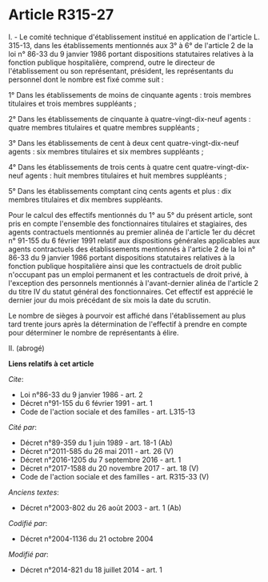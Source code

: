 # Article R315-27

I. - Le comité technique d'établissement institué en application de l'article L. 315-13, dans les établissements mentionnés
aux 3° à 6° de l'article 2 de la loi n° 86-33 du 9 janvier 1986 portant dispositions statutaires relatives à la fonction
publique hospitalière, comprend, outre le directeur de l'établissement ou son représentant, président, les représentants du
personnel dont le nombre est fixé comme suit : 

1° Dans les établissements de moins de cinquante agents : trois membres titulaires et trois membres suppléants ; 

2° Dans les établissements de cinquante à quatre-vingt-dix-neuf agents : quatre membres titulaires et quatre membres
suppléants ; 

3° Dans les établissements de cent à deux cent quatre-vingt-dix-neuf agents : six membres titulaires et six membres
suppléants ; 

4° Dans les établissements de trois cents à quatre cent quatre-vingt-dix-neuf agents : huit membres titulaires et huit
membres suppléants ; 

5° Dans les établissements comptant cinq cents agents et plus : dix membres titulaires et dix membres suppléants. 

Pour le calcul des effectifs mentionnés du 1° au 5° du présent article, sont pris en compte l'ensemble des fonctionnaires
titulaires et stagiaires, des agents contractuels mentionnés au premier alinéa de l'article 1er du décret n° 91-155 du 6
février 1991 relatif aux dispositions générales applicables aux agents contractuels des établissements mentionnés à l'article
2 de la loi n° 86-33 du 9 janvier 1986 portant dispositions statutaires relatives à la fonction publique hospitalière ainsi
que les contractuels de droit public n'occupant pas un emploi permanent et les contractuels de droit privé, à l'exception des
personnels mentionnés à l'avant-dernier alinéa de l'article 2 du titre IV du statut général des fonctionnaires. Cet effectif
est apprécié le dernier jour du mois précédant de six mois la date du scrutin. 

Le nombre de sièges à pourvoir est affiché dans l'établissement au plus tard trente jours après la détermination de
l'effectif à prendre en compte pour déterminer le nombre de représentants à élire. 

II. (abrogé)

**Liens relatifs à cet article**

_Cite_:

  - Loi n°86-33 du 9 janvier 1986 - art. 2
  - Décret n°91-155 du 6 février 1991 - art. 1
  - Code de l'action sociale et des familles - art. L315-13

_Cité par_:

  - Décret n°89-359 du 1 juin 1989 - art. 18-1 (Ab)
  - Décret n°2011-585 du 26 mai 2011 - art. 26 (V)
  - Décret n°2016-1205 du 7 septembre 2016 - art. 1
  - Décret n°2017-1588 du 20 novembre 2017 - art. 18 (V)
  - Code de l'action sociale et des familles - art. R315-33 (V)

_Anciens textes_:

  - Décret n°2003-802 du 26 août 2003 - art. 1 (Ab)

_Codifié par_:

  - Décret n°2004-1136 du 21 octobre 2004

_Modifié par_:

  - Décret n°2014-821 du 18 juillet 2014 - art. 1
